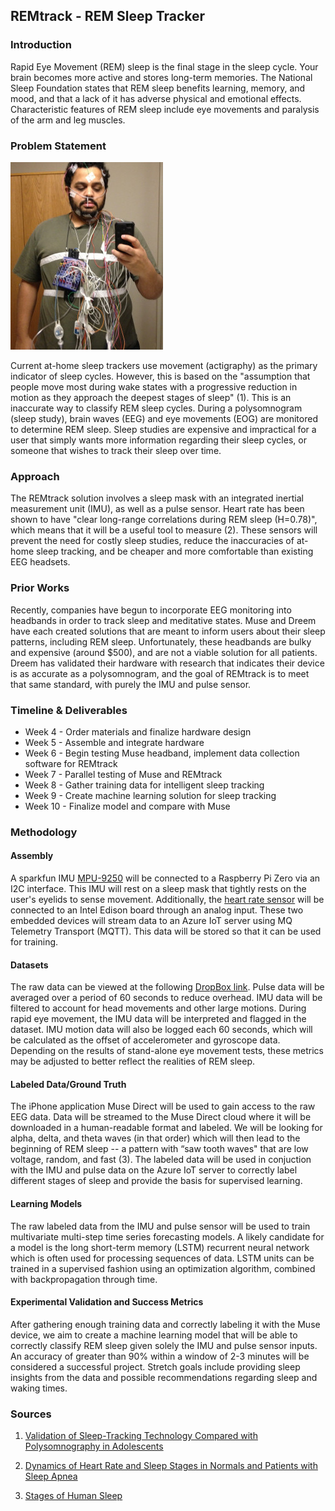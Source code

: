 ## REMtrack - REM Sleep Tracker

### Introduction

Rapid Eye Movement (REM) sleep is the final stage in the sleep cycle. Your brain becomes more active and stores long-term memories. The National Sleep Foundation states that REM sleep benefits learning, memory, and mood, and that a lack of it has adverse physical and emotional effects. Characteristic features of REM sleep include eye movements and paralysis of the arm and leg muscles. 

### Problem Statement

<img src="images/PSG.png" alt="hi" class="inline"/>

Current at-home sleep trackers use movement (actigraphy) as the primary indicator of sleep cycles. However, this is based on the "assumption that people move most during wake states with a progressive reduction in motion as they approach the deepest stages of sleep" (1). This is an inaccurate way to classify REM sleep cycles. During a polysomnogram (sleep study), brain waves (EEG) and eye movements (EOG) are monitored to determine REM sleep. Sleep studies are expensive and impractical for a user that simply wants more information regarding their sleep cycles, or someone that wishes to track their sleep over time. 

### Approach

The REMtrack solution involves a sleep mask with an integrated inertial measurement unit (IMU), as well as a pulse sensor. Heart rate has been shown to have "clear long-range correlations during REM sleep (H=0.78)", which means that it will be a useful tool to measure (2). These sensors will prevent the need for costly sleep studies, reduce the inaccuracies of at-home sleep tracking, and be cheaper and more comfortable than existing EEG headsets. 

### Prior Works

Recently, companies have begun to incorporate EEG monitoring into headbands in order to track sleep and meditative states. Muse and Dreem have each created solutions that are meant to inform users about their sleep patterns, including REM sleep. Unfortunately, these headbands are bulky and expensive (around $500), and are not a viable solution for all patients. Dreem has validated their hardware with research that indicates their device is as accurate as a polysomnogram, and the goal of REMtrack is to meet that same standard, with purely the IMU and pulse sensor. 

### Timeline & Deliverables
* Week 4 - Order materials and finalize hardware design
* Week 5 - Assemble and integrate hardware
* Week 6 - Begin testing Muse headband, implement data collection software for REMtrack
* Week 7 - Parallel testing of Muse and REMtrack
* Week 8 - Gather training data for intelligent sleep tracking 
* Week 9 - Create machine learning solution for sleep tracking
* Week 10 - Finalize model and compare with Muse

### Methodology

#### Assembly
A sparkfun IMU [MPU-9250](https://www.sparkfun.com/products/13762) will be connected to a Raspberry Pi Zero via an I2C interface. This IMU will rest on a sleep mask that tightly rests on the user's eyelids to sense movement. Additionally, the [heart rate sensor](https://www.sparkfun.com/products/11574) will be connected to an Intel Edison board through an analog input. These two embedded devices will stream data to an Azure IoT server using MQ Telemetry Transport (MQTT). This data will be stored so that it can be used for training.

#### Datasets
The raw data can be viewed at the following [DropBox link](https://www.dropbox.com/sh/2fkjsiwpo1naz6q/AABdRBSJ_QOWfcs7xz8bPXx7a?dl=0). Pulse data will be averaged over a period of 60 seconds to reduce overhead. IMU data will be filtered to account for head movements and other large motions. During rapid eye movement, the IMU data will be interpreted and flagged in the dataset. IMU motion data will also be logged each 60 seconds, which will be calculated as the offset of accelerometer and gyroscope data. Depending on the results of stand-alone eye movement tests, these metrics may be adjusted to better reflect the realities of REM sleep. 

#### Labeled Data/Ground Truth
The iPhone application Muse Direct will be used to gain access to the raw EEG data. Data will be streamed to the Muse Direct cloud where it will be downloaded in a human-readable format and labeled. We will be looking for alpha, delta, and theta waves (in that order) which will then lead to the beginning of REM sleep -- a pattern with “saw tooth waves" that are low voltage, random, and fast (3). The labeled data will be used in conjuction with the IMU and pulse data on the Azure IoT server to correctly label different stages of sleep and provide the basis for supervised learning.

#### Learning Models
The raw labeled data from the IMU and pulse sensor will be used to train multivariate multi-step time series forecasting models. A likely candidate for a model is the long short-term memory (LSTM) recurrent neural network which is often used for processing sequences of data. LSTM units can be trained in a supervised fashion using an optimization algorithm, combined with backpropagation through time. 

#### Experimental Validation and Success Metrics
After gathering enough training data and correctly labeling it with the Muse device, we aim to create a machine learning model that will be able to correctly classify REM sleep given solely the IMU and pulse sensor inputs. An accuracy of greater than 90% within a window of 2-3 minutes will be considered a successful project. Stretch goals include providing sleep insights from the data and possible recommendations regarding sleep and waking times. 

### Sources
1) [Validation of Sleep-Tracking Technology Compared with Polysomnography in Adolescents](https://academic.oup.com/sleep/article/38/9/1461/2418009)

2) [Dynamics of Heart Rate and Sleep Stages in Normals and Patients with Sleep Apnea](https://www.nature.com/articles/1300146)

3) [Stages of Human Sleep](http://sleepdisorders.sleepfoundation.org/chapter-1-normal-sleep/stages-of-human-sleep/)
